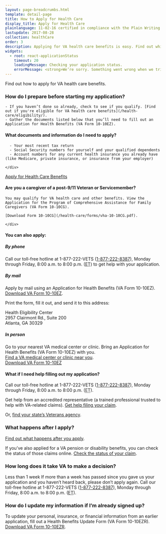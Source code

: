 ```yaml
---
layout: page-breadcrumbs.html
template: detail-page
title: How to Apply for Health Care
display_title: Apply for Health Care
plainlanguage: 11-02-16 certified in compliance with the Plain Writing Act
lastupdate: 2017-08-28
collection: healthCare
order: 3
description: Applying for VA health care benefits is easy. Find out which documents you’ll need, and start your online application today.
widgets:
  - root: react-applicationStatus
    timeout: 20
    loadingMessage: Checking your application status.
    errorMessage: <strong>We’re sorry. Something went wrong when we tried to load your saved application.</strong><br/>Please try refreshing your browser in a few minutes.
---
```


<div itemscope itemtype ="http://schema.org/HowTo">

<div itemprop="description" class="va-introtext">

Find out how to apply for VA health care benefits.

</div>

<div itemprop="steps" itemscope itemtype ="http://schema.org/HowToSection">
  <h3 itemprop="name">How do I prepare before starting my application?</h3>
  <div itemprop="itemListElement">

    - If you haven’t done so already, check to see if you qualify. [Find out if you're eligible for VA health care benefits](/health-care/eligibility/).
    - Gather the documents listed below that you’ll need to fill out an Application for Health Benefits (VA Form 10-10EZ).

  </div>
</div>

<div class="feature" markdown=“1”>

  <div itemprop="steps" itemscope itemtype ="http://schema.org/HowToSection">
    <h4 itemprop="name">What documents and information do I need to apply?</h4>
    <div itemprop="itemListElement">

      - Your most recent tax return
      - Social Security numbers for yourself and your qualified dependents
      - Account numbers for any current health insurance you already have (like Medicare, private insurance, or insurance from your employer)

    </div>
  </div>
</div> 

<div itemprop="steps" itemscope itemtype ="http://schema.org/HowToSection">
<div id="react-applicationStatus" class="static-page-widget">
  <a class="usa-button-primary va-button-primary" href="/health-care/apply/application/">Apply for Health Care Benefits</a>
</div>

<div class="feature">

  <div itemprop="steps" itemscope itemtype ="http://schema.org/HowToSection">
  <h4 itemprop="name">Are you a caregiver of a post-9/11 Veteran or Servicemember?</h4>
    <div itemprop="itemListElement">

    You may qualify for VA health care and other benefits. View the Application for the Program of Comprehensive Assistance for Family Caregivers (VA Form 10-10CG).

    [Download Form 10-10CG](/health-care/forms/vha-10-10CG.pdf).

    </div>
  </div>
</div>

<div itemprop="steps" itemscope itemtype ="http://schema.org/HowToSection">
  <h4 itemprop="name">You can also apply:</h4>
  <div itemprop="itemListElement">

  ##### By phone

  Call our toll-free hotline at 1-877-222-VETS (<a href="tel:+18772228387">1-877-222-8387</a>), Monday through Friday, 8:00 a.m. to 8:00 p.m. (<abbr title="eastern time">ET</abbr>) to get help with your application.

  ##### By mail

  Apply by mail using an Application for Health Benefits (VA Form 10-10EZ). [Download VA Form 10-10EZ](https://www.va.gov/vaforms/medical/pdf/1010EZ-fillable.pdf).

  Print the form, fill it out, and send it to this address:

  <p class="va-address-block">
  Health Eligibility Center<br>
  2957 Clairmont Rd., Suite 200<br>
  Atlanta, GA 30329<br>
  </p>

  ##### In person

  Go to your nearest VA medical center or clinic. Bring an Application for Health Benefits (VA Form 10-10EZ) with you.<br />
  [Find a VA medical center or clinic near you](/facilities/).<br />
  [Download VA Form 10-10EZ](https://www.va.gov/vaforms/medical/pdf/1010EZ-fillable.pdf)

  </div>
</div>

<div itemprop="steps" itemscope itemtype ="http://schema.org/HowToSection">
  <h4 itemprop="name">What if I need help filling out my application?</h4>
  <div itemprop="itemListElement">

  Call our toll-free hotline at 1-877-222-VETS (<a href="tel:+18772228387">1-877-222-8387</a>), Monday through Friday, 8:00 a.m. to 8:00 p.m. (<abbr title="eastern time">ET</abbr>).

  Get help from an accredited representative (a trained professional trusted to help with VA-related claims). [Get help filing your claim](/disability-benefits/apply/help/).

  Or, [find your state’s Veterans agency](https://www.va.gov/statedva.htm).

  </div>
</div>

<div <div itemprop="steps" itemscope itemtype ="http://schema.org/HowToSection">

<h3 itemprop="name">What happens after I apply?</h3>
<div itemprop="itemListElement">

[Find out what happens after you apply](/health-care/after-you-apply/).

If you’ve also applied for a VA pension or disability benefits, you can check the status of those claims online. [Check the status of your claim](/track-claims/).

</div>
</div>

<div <div itemprop="steps" itemscope itemtype ="http://schema.org/HowToSection">
<h3 itemprop="name">How long does it take VA to make a decision?</h3>
<div itemprop="itemListElement">

<div class="card information" markdown="0">
<span class="number">Less than 1 week</span>
<span class="description">If more than a week has passed since you gave us your application and you haven’t heard back, please don’t apply again. Call our toll-free hotline at 1-877-222-VETS (<a href="tel:+18772228387">1-877-222-8387</a>), Monday through Friday, 8:00 a.m. to 8:00 p.m. (<abbr title="eastern time">ET</abbr>).</span>

</div>
</div>
</div>


<div itemprop="steps" itemscope itemtype ="http://schema.org/HowToSection">
<h3 itemprop="name">How do I update my information if I’m already signed up?</h3>
<div itemprop="itemListElement">

To update your personal, insurance, or financial information from an earlier application, fill out a Health Benefits Update Form (VA Form 10-10EZR). [Download VA Form 10-10EZR](https://www.va.gov/vaforms/medical/pdf/vha-10-10ezr-fill.pdf).

</div>
</div>
</div>
